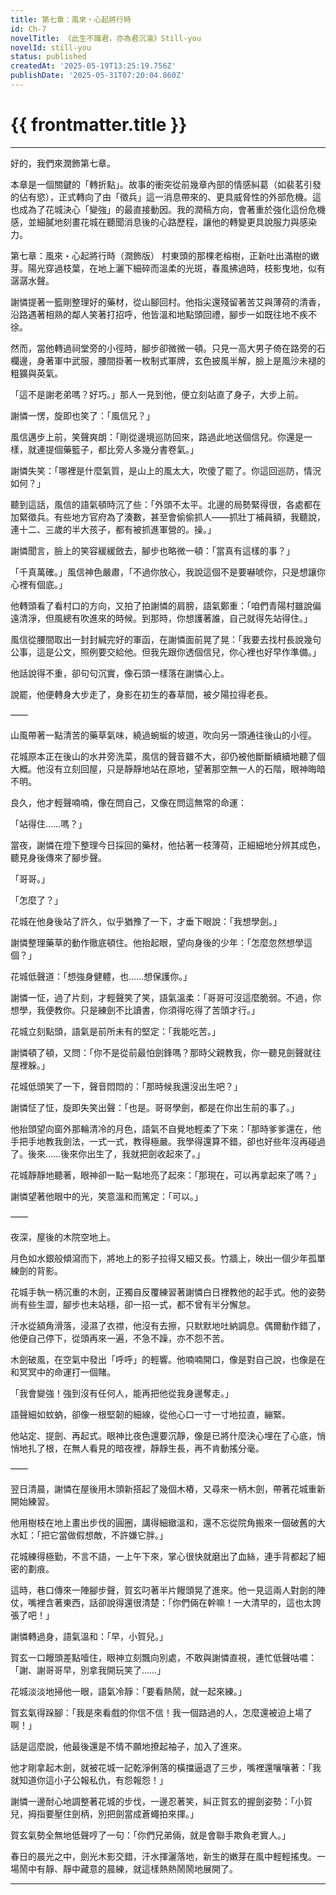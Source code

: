 ```yaml
---
title: 第七章：風來・心起將行時
id: Ch-7
novelTitle: 《此生不識君，亦為君沉淪》Still-you
novelId: still-you
status: published
createdAt: '2025-05-19T13:25:19.756Z'
publishDate: '2025-05-31T07:20:04.860Z'
---
```


# {{ frontmatter.title }}

<script setup>
import { useData } from 'vitepress'
const { frontmatter } = useData()
// 如果需要 withBase，可以取消註解下一行
// import { withBase } from 'vitepress'
</script>

---

好的，我們來潤飾第七章。

本章是一個關鍵的「轉折點」。故事的衝突從前幾章內部的情感糾葛（如裴茗引發的佔有慾），正式轉向了由「徵兵」這一消息帶來的、更具威脅性的外部危機。這也成為了花城決心「變強」的最直接動因。我的潤稿方向，會著重於強化這份危機感，並細膩地刻畫花城在聽聞消息後的心路歷程，讓他的轉變更具說服力與感染力。

第七章：風來・心起將行時（潤飾版）
村東頭的那棵老榕樹，正新吐出滿樹的嫩芽。陽光穿過枝葉，在地上灑下細碎而溫柔的光斑，春風拂過時，枝影曳地，似有潺潺水聲。

謝憐提著一籃剛整理好的藥材，從山腳回村。他指尖還殘留著苦艾與薄荷的清香，沿路遇著相熟的鄰人笑著打招呼，他皆溫和地點頭回禮，腳步一如既往地不疾不徐。

然而，當他轉過祠堂旁的小徑時，腳步卻微微一頓。只見一高大男子倚在路旁的石欄邊，身著軍中武服，腰間掛著一枚制式軍牌，玄色披風半解，臉上是風沙未褪的粗獷與英氣。

「這不是謝老弟嗎？好巧。」那人一見到他，便立刻站直了身子，大步上前。

謝憐一愣，旋即也笑了：「風信兄？」

風信邁步上前，笑聲爽朗：「剛從邊境巡防回來，路過此地送個信兒。你還是一樣，就連提個藥籃子，都比旁人多幾分書卷氣。」

謝憐失笑：「哪裡是什麼氣質，是山上的風太大，吹傻了罷了。你這回巡防，情況如何？」

聽到這話，風信的語氣頓時沉了些：「外頭不太平。北邊的局勢緊得很，各處都在加緊徵兵。有些地方官府為了湊數，甚至會偷偷抓人——抓壯丁補員額，我聽說，連十二、三歲的半大孩子，都有被抓進軍營的。操。」

謝憐聞言，臉上的笑容緩緩斂去，腳步也略微一頓：「當真有這樣的事？」

「千真萬確。」風信神色嚴肅，「不過你放心，我說這個不是要嚇唬你，只是想讓你心裡有個底。」

他轉頭看了看村口的方向，又拍了拍謝憐的肩膀，語氣鄭重：「咱們青陽村雖說偏遠清淨，但風總有吹進來的時候。到那時，你想護著誰，自己就得先站得住。」

風信從腰間取出一封封緘完好的軍函，在謝憐面前晃了晃：「我要去找村長說幾句公事，這是公文，照例要交給他。但我先跟你透個信兒，你心裡也好早作準備。」

他話說得不重，卻句句沉實，像石頭一樣落在謝憐心上。

說罷，他便轉身大步走了，身影在初生的春草間，被夕陽拉得老長。

——

山風帶著一點清苦的藥草氣味，繞過蜿蜒的坡道，吹向另一頭通往後山的小徑。

花城原本正在後山的水井旁洗菜，風信的聲音雖不大，卻仍被他斷斷續續地聽了個大概。他沒有立刻回屋，只是靜靜地站在原地，望著那空無一人的石階，眼神晦暗不明。

良久，他才輕聲喃喃，像在問自己，又像在問這無常的命運：

「站得住……嗎？」

當夜，謝憐在燈下整理今日採回的藥材，他拈著一枝薄荷，正細細地分辨其成色，聽見身後傳來了腳步聲。

「哥哥。」

「怎麼了？」

花城在他身後站了許久，似乎猶豫了一下，才垂下眼說：「我想學劍。」

謝憐整理藥草的動作徹底頓住。他抬起眼，望向身後的少年：「怎麼忽然想學這個？」

花城低聲道：「想強身健體，也……想保護你。」

謝憐一怔，過了片刻，才輕聲笑了笑，語氣溫柔：「哥哥可沒這麼脆弱。不過，你想學，我便教你。只是練劍不比讀書，你須得吃得了苦頭才行。」

花城立刻點頭，語氣是前所未有的堅定：「我能吃苦。」

謝憐頓了頓，又問：「你不是從前最怕劍鋒嗎？那時父親教我，你一聽見劍聲就往屋裡躲。」

花城低頭笑了一下，聲音悶悶的：「那時候我還沒出生吧？」

謝憐怔了怔，旋即失笑出聲：「也是。哥哥學劍，都是在你出生前的事了。」

他抬頭望向窗外那輪清冷的月色，語氣不自覺地輕柔了下來：「那時爹爹還在，他手把手地教我劍法，一式一式，教得極嚴。我學得還算不錯，卻也好些年沒再碰過了。後來……後來你出生了，我就把劍收起來了。」

花城靜靜地聽著，眼神卻一點一點地亮了起來：「那現在，可以再拿起來了嗎？」

謝憐望著他眼中的光，笑意溫和而篤定：「可以。」

——

夜深，屋後的木院空地上。

月色如水銀般傾瀉而下，將地上的影子拉得又細又長。竹牆上，映出一個少年孤單練劍的背影。

花城手執一柄沉重的木劍，正獨自反覆練習著謝憐白日裡教他的起手式。他的姿勢尚有些生澀，腳步也未站穩，卻一招一式，都不曾有半分懈怠。

汗水從額角滑落，浸濕了衣襟，他沒有去擦，只默默地吐納調息。偶爾動作錯了，他便自己停下，從頭再來一遍，不急不躁，亦不怨不苦。

木劍破風，在空氣中發出「呼呼」的輕響。他喃喃開口，像是對自己說，也像是在和冥冥中的命運打一個賭。

「我會變強！強到沒有任何人，能再把他從我身邊奪走。」

語聲細如蚊蚋，卻像一根堅韌的細線，從他心口一寸一寸地拉直，繃緊。

他站定、提劍、再起式。眼神比夜色還要沉靜，像是已將什麼決心埋在了心底，悄悄地扎了根，在無人看見的暗夜裡，靜靜生長，再不肯動搖分毫。

——

翌日清晨，謝憐在屋後用木頭新搭起了幾個木樁，又尋來一柄木劍，帶著花城重新開始練習。

他用樹枝在地上畫出步伐的圓圈，講得細緻溫和，還不忘從院角搬來一個破舊的大水缸：「把它當做假想敵，不許嫌它胖。」

花城練得極勤，不言不語，一上午下來，掌心很快就磨出了血絲，連手背都起了細密的劃痕。

這時，巷口傳來一陣腳步聲，賀玄叼著半片饅頭晃了進來。他一見這兩人對劍的陣仗，嘴裡含著東西，話卻說得還很清楚：「你們倆在幹嘛！一大清早的，這也太誇張了吧！」

謝憐轉過身，語氣溫和：「早，小賀兒。」

賀玄一口饅頭差點噎住，眼神立刻飄向別處，不敢與謝憐直視，連忙低聲咕噥：「謝、謝哥哥早，別拿我開玩笑了……」

花城淡淡地掃他一眼，語氣冷靜：「要看熱鬧，就一起來練。」

賀玄氣得跺腳：「我是來看戲的你信不信！我一個路過的人，怎麼還被迫上場了啊！」

話是這麼說，他最後還是不情不願地撩起袖子，加入了進來。

他才剛拿起木劍，就被花城一記乾淨俐落的橫擋逼退了三步，嘴裡還嚷嚷著：「我就知道你這小子公報私仇，有怨報怨！」

謝憐一邊耐心地調整著花城的步伐，一邊忍著笑，糾正賀玄的握劍姿勢：「小賀兒，拇指要壓住劍柄，別把劍當成蒼蠅拍來揮。」

賀玄氣勢全無地低聲哼了一句：「你們兄弟倆，就是會聯手欺負老實人。」

春日的晨光之中，劍光木影交錯，汗水揮灑落地，新生的嫩芽在風中輕輕搖曳。一場鬧中有靜、靜中藏意的晨練，就這樣熱熱鬧鬧地展開了。

---

